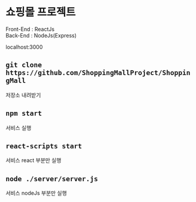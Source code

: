 # 쇼핑몰 프로젝트

Front-End : ReactJs   
Back-End  : NodeJs(Express)   
   
localhost:3000

## `git clone https://github.com/ShoppingMallProject/ShoppingMall`

저장소 내려받기

## `npm start`

서비스 실행

## `react-scripts start`

서비스 react 부분만 실행

## `node ./server/server.js`

서비스 nodeJs 부분만 실행
